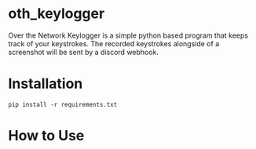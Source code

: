 # oth_keylogger
Over the Network Keylogger is a simple python based program that keeps track of your keystrokes. The recorded keystrokes alongside of a screenshot will be sent by a discord webhook.   
# Installation
```
pip install -r requirements.txt
```
# How to Use